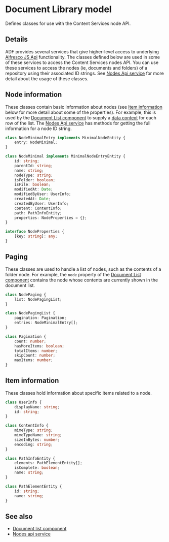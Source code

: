 # Document Library model

Defines classes for use with the Content Services node API.

## Details

ADF provides several services that give higher-level access to
underlying [Alfresco JS Api](alfresco-api.service.md) functionality.
The classes defined below are used in some of these services to access
the Content Services nodes API. You can use these services to access
the nodes (ie, documents and folders) of a repository using their
associated ID strings. See [Nodes Api service](nodes-api.service.md)
for more detail about the usage of these classes.

## Node information

These classes contain basic information about nodes (see
[Item information](#item-information) below for more detail
about some of the properties). For example, this is used by the
[Document List component](document-list.component.md) to supply
a [data context](document-list.component.md#underlying-node-object)
for each row of the list. The [Nodes Api service](nodes-api.service.md)
has methods for getting the full information for a node ID string.

```ts
class NodeMinimalEntry implements MinimalNodeEntity {
    entry: NodeMinimal;
}

class NodeMinimal implements MinimalNodeEntryEntity {
    id: string;
    parentId: string;
    name: string;
    nodeType: string;
    isFolder: boolean;
    isFile: boolean;
    modifiedAt: Date;
    modifiedByUser: UserInfo;
    createdAt: Date;
    createdByUser: UserInfo;
    content: ContentInfo;
    path: PathInfoEntity;
    properties: NodeProperties = {};
}

interface NodeProperties {
    [key: string]: any;
}
```

## Paging

These classes are used to handle a list of nodes, such as the
contents of a folder node. For example, the `node` property of
the [Document List component](document-list.component.md) contains
the node whose contents are currently shown in the document list.

```ts
class NodePaging {
    list: NodePagingList;
}

class NodePagingList {
    pagination: Pagination;
    entries: NodeMinimalEntry[];
}

class Pagination {
    count: number;
    hasMoreItems: boolean;
    totalItems: number;
    skipCount: number;
    maxItems: number;
}
```

## Item information

These classes hold information about specific items related to
a node.

```ts
class UserInfo {
    displayName: string;
    id: string;
}

class ContentInfo {
    mimeType: string;
    mimeTypeName: string;
    sizeInBytes: number;
    encoding: string;
}

class PathInfoEntity {
    elements: PathElementEntity[];
    isComplete: boolean;
    name: string;
}

class PathElementEntity {
    id: string;
    name: string;
}
```

<!-- Don't edit the See also section. Edit seeAlsoGraph.json and run config/generateSeeAlso.js -->
<!-- seealso start -->
## See also

- [Document list component](document-list.component.md)
- [Nodes api service](nodes-api.service.md)
<!-- seealso end -->